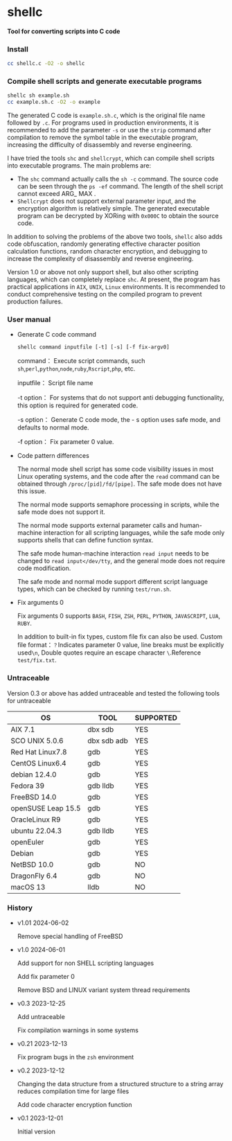 # shellc
**Tool for converting scripts into C code**
### Install
```bash
cc shellc.c -O2 -o shellc
```
### Compile shell scripts and generate executable programs
```bash
shellc sh example.sh
cc example.sh.c -O2 -o example
```
The generated C code is ```example.sh.c```, which is the original file name followed by ```.c```.
For programs used in production environments, it is recommended to add the parameter ```-s``` or use the ```strip``` command after compilation to remove the symbol table in the executable program, increasing the difficulty of disassembly and reverse engineering.

I have tried the tools ```shc``` and ```shellcrypt```, which can compile shell scripts into executable programs.  The main problems are:
- The ```shc``` command actually calls the ```sh -c``` command.  The source code can be seen through the ```ps -ef``` command. The length of the shell script cannot exceed ARG_ MAX .
- ```Shellcrypt``` does not support external parameter input, and the encryption algorithm is relatively simple.  The generated executable program can be decrypted by XORing with ```0x000C``` to obtain the source code.

In addition to solving the problems of the above two tools, ```shellc```  also adds code obfuscation, randomly generating effective character position calculation functions, random character encryption, and debugging to increase the complexity of disassembly and reverse engineering.

Version 1.0 or above not only support shell, but also other scripting languages, which can completely replace  ```shc```.
At present, the program has practical applications in ```AIX```, ```UNIX```, ```Linux``` environments. It is recommended to conduct comprehensive testing on the compiled program to prevent production failures.
### User manual
- Generate C code command
 
   ``` shellc command inputfile [-t] [-s] [-f fix-argv0] ```  

    command：    Execute script commands, such ```sh```,```perl```,```python```,```node```,```ruby```,```Rscript```,```php```, etc.

    inputfile： Script file name

    -t option：    For systems that do not support anti debugging functionality, this option is required for generated code.

    -s option：    Generate C code mode, the - s option uses safe mode, and defaults to normal mode.

    -f option：    Fix parameter 0 value.

- Code pattern differences

    The normal mode shell script has some code visibility issues in most Linux operating systems, and the code after the ```read``` command can be obtained through ```/proc/[pid]/fd/[pipe]```. The safe mode does not have this issue.

    The normal mode supports semaphore processing in scripts, while the safe mode does not support it.

    The normal mode supports external parameter calls and human-machine interaction for all scripting languages, while the safe mode only supports shells that can define function syntax.

    The safe mode human-machine interaction ```read input``` needs to be changed to ```read input</dev/tty```, and the general mode does not require code modification.

    The safe mode and normal mode support different script language types, which can be checked by running ```test/run.sh```.

- Fix arguments 0
    
    Fix arguments 0  supports ```BASH```, ```FISH```, ```ZSH```, ```PERL```, ```PYTHON```, ```JAVASCRIPT```, ```LUA```, ```RUBY```. 

    In addition to built-in fix types, custom file fix can also be used. Custom file format：```？```Indicates parameter 0 value, line breaks must be explicitly used```\n```, Double quotes require an escape character ```\```.Reference ```test/fix.txt```.

### Untraceable
Version 0.3 or above has added untraceable and tested the following tools for untraceable

OS| TOOL|SUPPORTED
------|------|------
AIX 7.1|dbx sdb|YES
SCO UNIX 5.0.6|dbx sdb adb|YES
Red Hat Linux7.8|gdb|YES
CentOS Linux6.4|gdb|YES
debian 12.4.0|gdb|YES
Fedora 39|gdb lldb|YES
FreeBSD 14.0|gdb|YES
openSUSE Leap 15.5|gdb|YES
OracleLinux R9|gdb|YES
ubuntu 22.04.3|gdb lldb|YES
openEuler|gdb|YES
Debian|gdb|YES
NetBSD 10.0|gdb|NO
DragonFly 6.4|gdb|NO
macOS 13|lldb|NO

### History

- v1.01 2024-06-02

  Remove special handling of FreeBSD

- v1.0 2024-06-01

  Add support for non SHELL scripting languages

  Add fix parameter 0

  Remove BSD and LINUX variant system thread requirements
  
- v0.3 2023-12-25

  Add untraceable

  Fix compilation warnings in some systems

- v0.21 2023-12-13

  Fix program bugs in the ```zsh``` environment

- v0.2  2023-12-12

  Changing the data structure from a structured structure to a string array reduces compilation time for large files

  Add code character encryption function

- v0.1  2023-12-01

  Initial version 
 

